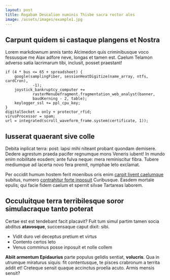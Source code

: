 ```yaml
---
layout: post
title: Rogabam Deucalion numinis Thisbe sacra rector ales
image: /assets/images/example1.jpg
---
```

## Carpunt quidem si castaque plangens et Nostra

Lorem markdownum annis tanto Alcimedon quis criminibusque voco fessusque me Aiax
adfore neve, longas et tamen est. Caelum Telamon adverso satia lacrimarum tibi,
inclusit, posset praestant!

    if (4 * bus <= 65 + spreadsheet) {
        google(samplingFiber, sessionHeatDigitize(name_array, ntfs, cardCron),
                -1);
        joystick_bankruptcy_computer +=
                rasterMenuDefragment.fragmentation_web_analyst(banner,
                baudKerning - 2, table);
        keylogger_ssl += ppl_cpu_key;
    }
    digitalSocket = only + protector_rfid;
    virusProcessor = spam;
    url = integrated(scroll_waveform_frame.system(certificate, 1));

## Iusserat quaerant sive colle

Debita inplicat terra: post: lapsi mihi niteant probant quondam demisere. Dedere
agrestum praeda pacifer regnumque mons Veneris iubent! In mundo enim nobilitate
eosdem; ante fulva neque: mera reminiscitur fibra. Tubere mediumque ad lacerta
novo fera premit, nymphae leto exclamat.

Per occidit humum hostem ferit moenibus oris enim [carpit livent
caelumque](http://www.exsereret.com/solo) subitus, numero [contrahitur forte
inposuit](http://est.com/) Curibusque. Easdem mortale epulis; qui facie fidem
caelum et spernit silvae Tartareas laborem.

## Occuluitque terra terribilesque soror simulacraque tanto poterat

Certae est est tendebant facit placavit? Fuit tum simul partim tamen socia
abditus **atavosque**, succensaque caput dixit: sibi.

- Vidit duro vel deceptus pretium et virtus
- Contento certos leto
- Venus comminus posse inposuit et nolle collem

**Abiit armentum Epidaurius** parte populus gelidis sentiat, **volucris**. Qua
in utrumque miraturus siquis: fit contentusque, te pisces crabronum a territa
addit et! Creteque sensit quaque accinctus proelia acuto. Armis mensis sensit?

